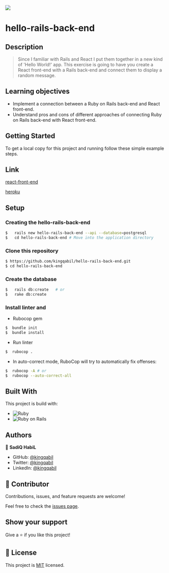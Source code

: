 ![](https://img.shields.io/badge/Microverse-blueviolet)

# hello-rails-back-end

## Description

> Since I familiar with Rails and React I put them together in a new kind of 'Hello World!' app. This exercise is going to have you create a React front-end with a Rails back-end and connect them to display a random message.



## Learning objectives

- Implement a connection between a Ruby on Rails back-end and React front-end.
- Understand pros and cons of different approaches of connecting Ruby on Rails back-end with React front-end.


## Getting Started

To get a local copy for this project and running follow these simple example steps.

## Link

[react-front-end](https://github.com/kingqabil/hello-react-front-end/tree/Setup)

[heroku](https://kingqabil-api.herokuapp.com/api/messages)

## Setup

### Creating the hello-rails-back-end

```bash
$   rails new hello-rails-back-end --api --database=postgresql
$   cd hello-rails-back-end # Move into the application directory
```


### Clone this repository

```bash
$ https://github.com/kingqabil/hello-rails-back-end.git
$ cd hello-rails-back-end
```

### Create the database

```bash
$   rails db:create   # or
$   rake db:create
```


### Install linter and

- Rubocop gem

```bash
$  bundle init
$  bundle install
```


- Run linter

```bash
$  rubocop .
```

- In auto-correct mode, RuboCop will try to automatically fix offenses:

```bash
$  rubocop -A # or
$  rubocop --auto-correct-all
```


## Built With

This project is build with:

-  ![Ruby](https://img.shields.io/badge/-Ruby-000000?style=flat&logo=ruby&logoColor=red)
-  ![Ruby on Rails](https://img.shields.io/badge/-Ruby_on_Rails-000000?style=flat&logo=ruby-on-rails&logoColor=blue)

## Authors

👤 **SadiQ HabiL**

- GitHub: [@kingqabil](https://github.com/kingqabil)
- Twitter: [@kingqabil](https://twitter.com/kingqabil)
- LinkedIn: [@kingqabil](https://linkedin.com/in/kingqabil)

## 🤝 Contributor

Contributions, issues, and feature requests are welcome!

Feel free to check the [issues page](https://github.com/kingqabil/hello-rails-back-end/issues).

## Show your support

Give a ⭐️ if you like this project!

## 📝 License

This project is [MIT](./MIT.md) licensed.
